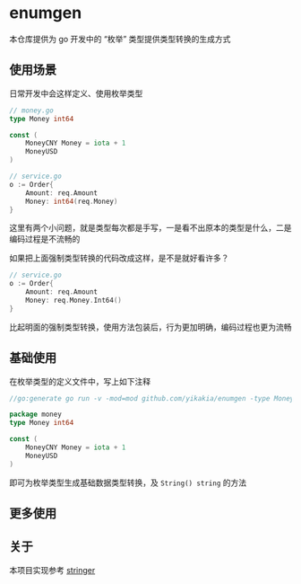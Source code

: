# enumgen

本仓库提供为 go 开发中的 “枚举” 类型提供类型转换的生成方式

## 使用场景

日常开发中会这样定义、使用枚举类型

```go
// money.go
type Money int64 

const (
	MoneyCNY Money = iota + 1
	MoneyUSD
)

// service.go
o := Order{
	Amount: req.Amount
	Money: int64(req.Money)
}
```
这里有两个小问题，就是类型每次都是手写，一是看不出原本的类型是什么，二是编码过程是不流畅的

如果把上面强制类型转换的代码改成这样，是不是就好看许多？

```go
// service.go
o := Order{
	Amount: req.Amount
	Money: req.Money.Int64()
}
```
比起明面的强制类型转换，使用方法包装后，行为更加明确，编码过程也更为流畅

## 基础使用
在枚举类型的定义文件中，写上如下注释
```go
//go:generate go run -v -mod=mod github.com/yikakia/enumgen -type Money

package money
type Money int64

const (
	MoneyCNY Money = iota + 1
	MoneyUSD
)
```
即可为枚举类型生成基础数据类型转换，及 `String() string` 的方法

## 更多使用



## 关于
本项目实现参考 [stringer](https://golang.org/x/tools/cmd/stringer)